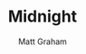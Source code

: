 ---
title: "Midnight"
github: https://github.com/mattgraham/midnight
demo: http://madebygraham.com/midnight/
author: Matt Graham
ssg:
  - Jekyll
cms:
  - No Cms
---